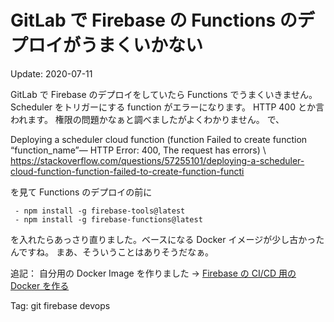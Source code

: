GitLab で Firebase の Functions のデプロイがうまくいかない
=====

Update: 2020-07-11


GitLab で Firebase のデプロイをしていたら Functions でうまくいきません。
Scheduler をトリガーにする function がエラーになります。
HTTP 400 とか言われます。
権限の問題かなぁと調べましたがよくわかりません。
で、

Deploying a scheduler cloud function (function Failed to create function “function_name”— HTTP Error: 400, The request has errors) \\
https://stackoverflow.com/questions/57255101/deploying-a-scheduler-cloud-function-function-failed-to-create-function-functi

を見て Functions のデプロイの前に

```
 - npm install -g firebase-tools@latest
 - npm install -g firebase-functions@latest
```

を入れたらあっさり直りました。ベースになる Docker イメージが少し古かったんですね。
まあ、そういうことはありそうだなぁ。

追記： 自分用の Docker Image を作りました → [Firebase の CI/CD 用の Docker を作る](gitlabcicddockernodefirebase.html)


Tag: git firebase devops



